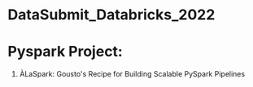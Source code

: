 # DataSubmit_Databricks_2022

# Pyspark Project:
1. ÀLaSpark: Gousto's Recipe for Building Scalable PySpark Pipelines
